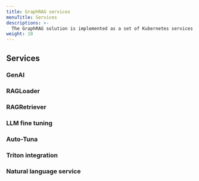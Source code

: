 ```yaml
---
title: GraphRAG services
menuTitle: Services
descriptions: >-
  The GraphRAG solution is implemented as a set of Kubernetes services
weight: 10
---
```

## Services

### GenAI

### RAGLoader

### RAGRetriever

### LLM fine tuning

### Auto-Tuna

### Triton integration

### Natural language service

